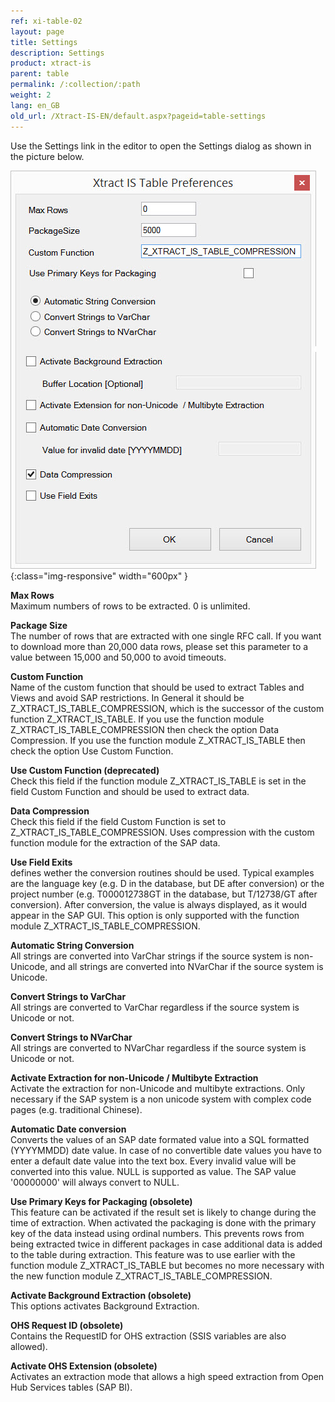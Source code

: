```yaml
---
ref: xi-table-02
layout: page
title: Settings
description: Settings
product: xtract-is
parent: table
permalink: /:collection/:path
weight: 2
lang: en_GB
old_url: /Xtract-IS-EN/default.aspx?pageid=table-settings
---
```


Use the Settings link in the editor to open the Settings dialog as shown in the picture below.

![XIS_Table_Settings](/img/content/XIS_Table_Settings.jpg){:class="img-responsive" width="600px" }

**Max Rows**<br>
Maximum numbers of rows to be extracted. 0 is unlimited.

**Package Size**<br>
The number of rows that are extracted with one single RFC call. If you want to download more than 20,000 data rows, please set this parameter to a value between 15,000 and 50,000 to avoid timeouts.

**Custom Function**<br>
Name of the custom function that should be used to extract Tables and Views and avoid SAP restrictions.
In General it should be Z_XTRACT_IS_TABLE_COMPRESSION, which is the successor of the custom function Z_XTRACT_IS_TABLE. 
If you use the function module Z_XTRACT_IS_TABLE_COMPRESSION then check the option Data Compression. 
If you use the function module Z_XTRACT_IS_TABLE then check the option Use Custom Function. 

**Use Custom Function (deprecated)**<br>
Check this field if the function module Z_XTRACT_IS_TABLE is set in the field Custom Function and should be used to extract data.

**Data Compression**<br>
Check this field if the field Custom Function is set to Z_XTRACT_IS_TABLE_COMPRESSION.
Uses compression with the custom function module for the extraction of the SAP data.

**Use Field Exits**<br>
defines wether the conversion routines should be used. 
Typical examples are the language key (e.g. D in the database, but DE after conversion) 
or the project number (e.g. T000012738GT in the database, but T/12738/GT after conversion).
After conversion, the value is always displayed, as it would appear in the SAP GUI.
This option is only supported with the function module Z_XTRACT_IS_TABLE_COMPRESSION.

**Automatic String Conversion**<br>
All strings are converted into VarChar strings if the source system is non-Unicode, and all strings are converted into NVarChar if the source system is Unicode.

**Convert Strings to VarChar**<br>
All strings are converted to VarChar regardless if the source system is Unicode or not.

**Convert Strings to NVarChar**<br>
All strings are converted to NVarChar regardless if the source system is Unicode or not.

**Activate Extraction for non-Unicode / Multibyte Extraction**<br>
Activate the extraction for non-Unicode and multibyte extractions. Only necessary if the SAP system is a non unicode system with complex code pages (e.g. traditional Chinese).

**Automatic Date conversion**<br>
Converts the values of an SAP date formated value into a SQL formatted (YYYYMMDD) date value. In case of no convertible date values you have to enter a default date value into the text box. Every invalid value will be converted into this value. NULL is supported as value. 
The SAP value '00000000' will always convert to NULL.
            
**Use Primary Keys for Packaging (obsolete)**<br>
This feature can be activated if the result set is likely to change during the time of extraction. When activated the packaging is done with the primary key of the data instead using ordinal numbers. This prevents rows from being extracted twice in different packages in case additional data is added to the table during extraction.
This feature was to use earlier with the function module Z_XTRACT_IS_TABLE but becomes no more necessary with the new function module Z_XTRACT_IS_TABLE_COMPRESSION. 

**Activate Background Extraction (obsolete)**<br>
This options activates Background Extraction.

**OHS Request ID (obsolete)**<br>
Contains the RequestID for OHS extraction (SSIS variables are also allowed).

**Activate OHS Extension (obsolete)**<br>
Activates an extraction mode that allows a high speed extraction from Open Hub Services tables (SAP BI).